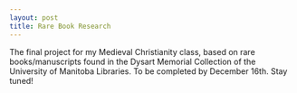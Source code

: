 ```yaml
---
layout: post
title: Rare Book Research
---
```


The final project for my Medieval Christianity class, based on rare books/manuscripts found in the Dysart Memorial Collection of the University of Manitoba Libraries. To be completed by December 16th. Stay tuned!
